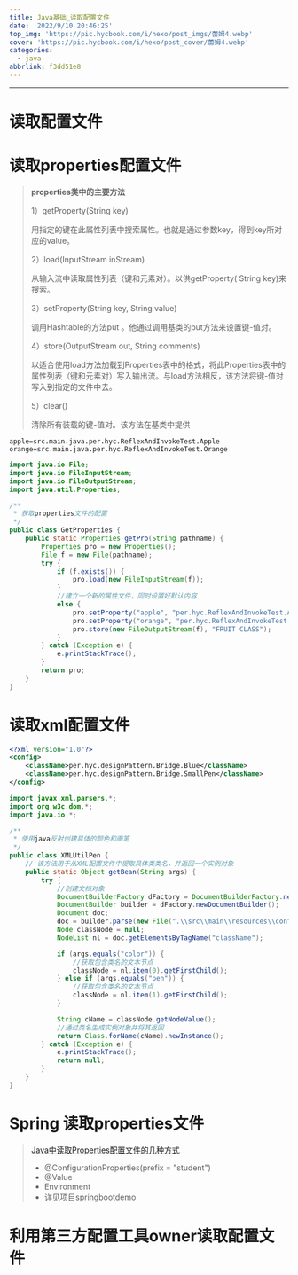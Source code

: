 ```yaml
---
title: Java基础_读取配置文件
date: '2022/9/10 20:46:25'
top_img: 'https://pic.hycbook.com/i/hexo/post_imgs/蕾姆4.webp'
cover: 'https://pic.hycbook.com/i/hexo/post_cover/蕾姆4.webp'
categories:
  - java
abbrlink: f3dd51e8
---
```


---



#  读取配置文件

# 读取properties配置文件

> **properties类中的主要方法**
>
> 1）getProperty(String key)
>
> 用指定的键在此属性列表中搜索属性。也就是通过参数key，得到key所对应的value。
>
> 2）load(InputStream inStream)
>
> 从输入流中读取属性列表（键和元素对）。以供getProperty( String key)来搜索。
>
> 3）setProperty(String key, String value)
>
> 调用Hashtable的方法put 。他通过调用基类的put方法来设置键-值对。
>
> 4）store(OutputStream out, String comments)
>
> 以适合使用load方法加载到Properties表中的格式，将此Properties表中的属性列表（键和元素对）写入输出流。与load方法相反，该方法将键-值对写入到指定的文件中去。
>
> 5）clear()
>
> 清除所有装载的键-值对。该方法在基类中提供

```properties
apple=src.main.java.per.hyc.ReflexAndInvokeTest.Apple
orange=src.main.java.per.hyc.ReflexAndInvokeTest.Orange
```

```java
import java.io.File;
import java.io.FileInputStream;
import java.io.FileOutputStream;
import java.util.Properties;

/**
 * 获取properties文件的配置
 */
public class GetProperties {
    public static Properties getPro(String pathname) {
        Properties pro = new Properties();
        File f = new File(pathname);
        try {
            if (f.exists()) {
                pro.load(new FileInputStream(f));
            }
            //建立一个新的属性文件，同时设置好默认内容
            else {
                pro.setProperty("apple", "per.hyc.ReflexAndInvokeTest.Apple");
                pro.setProperty("orange", "per.hyc.ReflexAndInvokeTest.Orange");
                pro.store(new FileOutputStream(f), "FRUIT CLASS");
            }
        } catch (Exception e) {
            e.printStackTrace();
        }
        return pro;
    }
}
```



# 读取xml配置文件

```xml
<?xml version="1.0"?>
<config>
    <className>per.hyc.designPattern.Bridge.Blue</className>
    <className>per.hyc.designPattern.Bridge.SmallPen</className>
</config>
```

```java
import javax.xml.parsers.*;
import org.w3c.dom.*;
import java.io.*;

/**
 * 使用java反射创建具体的颜色和画笔
 */
public class XMLUtilPen {
    // 该方法用于从XML配置文件中提取具体类类名，并返回一个实例对象
    public static Object getBean(String args) {
        try {
            //创建文档对象
            DocumentBuilderFactory dFactory = DocumentBuilderFactory.newInstance();
            DocumentBuilder builder = dFactory.newDocumentBuilder();
            Document doc;
            doc = builder.parse(new File(".\\src\\main\\resources\\configPen.xml"));
            Node classNode = null;
            NodeList nl = doc.getElementsByTagName("className");

            if (args.equals("color")) {
                //获取包含类名的文本节点
                classNode = nl.item(0).getFirstChild();
            } else if (args.equals("pen")) {
                //获取包含类名的文本节点
                classNode = nl.item(1).getFirstChild();
            }

            String cName = classNode.getNodeValue();
            //通过类名生成实例对象并将其返回
            return Class.forName(cName).newInstance();
        } catch (Exception e) {
            e.printStackTrace();
            return null;
        }
    }
}
```



# Spring 读取properties文件

> [Java中读取Properties配置文件的几种方式](https://www.jianshu.com/p/d4099f7a29b4)
>
> * @ConfigurationProperties(prefix = "student")
> * @Value
> * Environment
> * 详见项目springbootdemo



# 利用第三方配置工具owner读取配置文件



